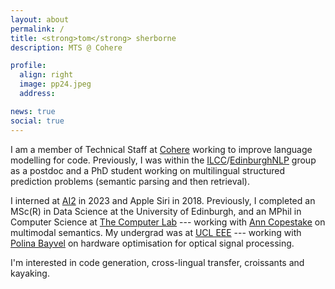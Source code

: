 ```yaml
---
layout: about
permalink: /
title: <strong>tom</strong> sherborne
description: MTS @ Cohere

profile:
  align: right
  image: pp24.jpeg
  address: 

news: true
social: true
---
```

I am a member of Technical Staff at [Cohere](https://cohere.com/) working to improve language modelling for code. Previously, I was within the [ILCC](http://web.inf.ed.ac.uk/ilcc)/[EdinburghNLP](https://edinburghnlp.inf.ed.ac.uk/) group as a postdoc and a PhD student working on multilingual structured prediction problems (semantic parsing and then retrieval).

I interned at [AI2](https://allenai.org/allennlp) in 2023 and Apple Siri in 2018. Previously, I completed an MSc(R) in Data Science at the University of Edinburgh, and an MPhil in Computer Science at [The Computer Lab](https://www.cst.cam.ac.uk) --- working with [Ann Copestake](https://www.cl.cam.ac.uk/~aac10/) on multimodal semantics. My undergrad was at [UCL EEE](https://www.ucl.ac.uk/electronic-electrical-engineering/) --- working with [Polina Bayvel](https://www.ucl.ac.uk/electronic-electrical-engineering/people/prof-polina-bayvel) on hardware optimisation for optical signal processing.

I'm interested in code generation, cross-lingual transfer, croissants and kayaking.
